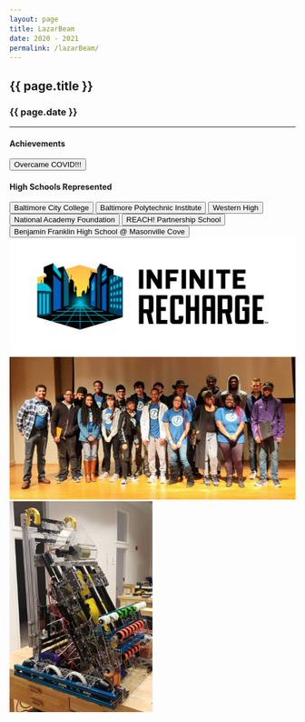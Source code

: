 ```yaml
---
layout: page
title: LazarBeam
date: 2020 - 2021
permalink: /lazarBeam/
---
```


<div class="container" markdown="1">
<section class="card bg-light page-card p-4" markdown="1">

<h1 class="mx-auto pb-2">{{ page.title }}</h1>
<h3 class="mx-auto">{{ page.date }}</h3>
<hr>

<h4 class="p-0">Achievements</h4>
<button type="button" class="page-button m-1 btn btn-primary">Overcame COVID!!!</button>

<h4 class="mt-2 p-0">High Schools Represented</h4>
<button type="button" class="page-outline-button m-1 btn btn-outline-primary">Baltimore City College</button>
<button type="button" class="page-outline-button m-1 btn btn-outline-primary">Baltimore Polytechnic Institute</button>
<button type="button" class="page-outline-button m-1 btn btn-outline-primary">Western High</button>
<button type="button" class="page-outline-button m-1 btn btn-outline-primary">National Academy Foundation</button>
<button type="button" class="page-outline-button m-1 btn btn-outline-primary">REACH! Partnership School</button>
<button type="button" class="page-outline-button m-1 btn btn-outline-primary">Benjamin Franklin High School @ Masonville Cove</button>

<div class="p-0">
<img src="/assets/img/robots/FIRST-InfiniteRecharge-RGB_Horizontal-full-color.png" class="d-flex img-fluid mx-auto mt-2 rounded" />
<img src="/assets/img/Baltimore_Bolts_2020.jpg" class="d-flex img-fluid mx-auto mt-2 rounded" />
<img src="/assets/img/robots/lazarBeam1.jpg" class="d-flex img-fluid mx-auto mt-2 rounded" height="50%" width="50%"/>

</div>

</section>
</div>
